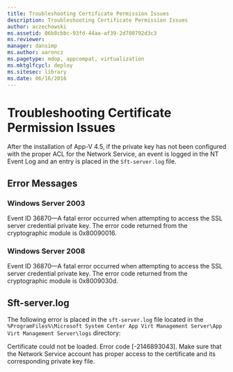```yaml
---
title: Troubleshooting Certificate Permission Issues
description: Troubleshooting Certificate Permission Issues
author: aczechowski
ms.assetid: 06b8cbbc-93fd-44aa-af39-2d780792d3c3
ms.reviewer: 
manager: dansimp
ms.author: aaroncz
ms.pagetype: mdop, appcompat, virtualization
ms.mktglfcycl: deploy
ms.sitesec: library
ms.date: 06/16/2016
---
```



# Troubleshooting Certificate Permission Issues


After the installation of App-V 4.5, if the private key has not been configured with the proper ACL for the Network Service, an event is logged in the NT Event Log and an entry is placed in the `Sft-server.log` file.

## Error Messages


### Windows Server 2003

Event ID 36870—A fatal error occurred when attempting to access the SSL server credential private key. The error code returned from the cryptographic module is 0x80090016.

### Windows Server 2008

Event ID 36870—A fatal error occurred when attempting to access the SSL server credential private key. The error code returned from the cryptographic module is 0x8009030d.

## Sft-server.log


The following error is placed in the `sft-server.log` file located in the `%ProgramFiles%\Microsoft System Center App Virt Management Server\App Virt Management Server\logs` directory:

Certificate could not be loaded. Error code \[-2146893043\]. Make sure that the Network Service account has proper access to the certificate and its corresponding private key file.

 

 





